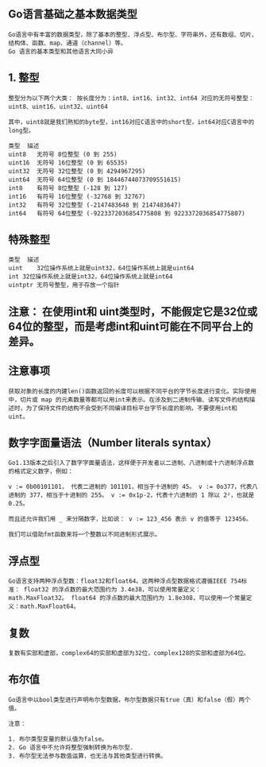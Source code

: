 ## Go语言基础之基本数据类型

```
Go语言中有丰富的数据类型，除了基本的整型、浮点型、布尔型、字符串外，还有数组、切片、结构体、函数、map、通道（channel）等。
Go 语言的基本类型和其他语言大同小异
```

## 1. 整型

```
整型分为以下两个大类： 按长度分为：int8、int16、int32、int64 对应的无符号整型：uint8、uint16、uint32、uint64

其中，uint8就是我们熟知的byte型，int16对应C语言中的short型，int64对应C语言中的long型。
```

```
类型	描述
uint8	无符号 8位整型 (0 到 255)
uint16	无符号 16位整型 (0 到 65535)
uint32	无符号 32位整型 (0 到 4294967295)
uint64	无符号 64位整型 (0 到 18446744073709551615)
int8	有符号 8位整型 (-128 到 127)
int16	有符号 16位整型 (-32768 到 32767)
int32	有符号 32位整型 (-2147483648 到 2147483647)
int64	有符号 64位整型 (-9223372036854775808 到 9223372036854775807)
```

## 特殊整型

```
类型	描述
uint	32位操作系统上就是uint32，64位操作系统上就是uint64
int	32位操作系统上就是int32，64位操作系统上就是int64
uintptr	无符号整型，用于存放一个指针
```

## 注意： 在使用int和 uint类型时，不能假定它是32位或64位的整型，而是考虑int和uint可能在不同平台上的差异。
## 注意事项
```
获取对象的长度的内建len()函数返回的长度可以根据不同平台的字节长度进行变化。实际使用中，切片或 map 的元素数量等都可以用int来表示。在涉及到二进制传输、读写文件的结构描述时，为了保持文件的结构不会受到不同编译目标平台字节长度的影响，不要使用int和 uint。
```

## 数字字面量语法（Number literals syntax）

```
Go1.13版本之后引入了数字字面量语法，这样便于开发者以二进制、八进制或十六进制浮点数的格式定义数字，例如：

v := 0b00101101， 代表二进制的 101101，相当于十进制的 45。 v := 0o377，代表八进制的 377，相当于十进制的 255。 v := 0x1p-2，代表十六进制的 1 除以 2²，也就是 0.25。

而且还允许我们用 _ 来分隔数字，比如说： v := 123_456 表示 v 的值等于 123456。

我们可以借助fmt函数来将一个整数以不同进制形式展示。
```

## 浮点型

```
Go语言支持两种浮点型数：float32和float64。这两种浮点型数据格式遵循IEEE 754标准： float32 的浮点数的最大范围约为 3.4e38，可以使用常量定义：math.MaxFloat32。 float64 的浮点数的最大范围约为 1.8e308，可以使用一个常量定义：math.MaxFloat64。
```

## 复数

```
复数有实部和虚部，complex64的实部和虚部为32位，complex128的实部和虚部为64位。
```

## 布尔值

```
Go语言中以bool类型进行声明布尔型数据，布尔型数据只有true（真）和false（假）两个值。

注意：

1. 布尔类型变量的默认值为false。
2. Go 语言中不允许将整型强制转换为布尔型.
3. 布尔型无法参与数值运算，也无法与其他类型进行转换。
```


